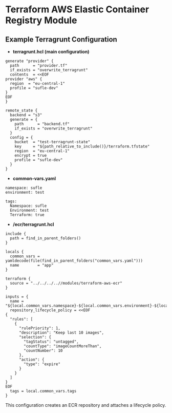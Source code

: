 # Terraform AWS Elastic Container Registry Module

## Example Terragrunt Configuration

- **terragrunt.hcl (main configuration)**

```
generate "provider" {
  path      = "provider.tf"
  if_exists = "overwrite_terragrunt"
  contents  = <<EOF
provider "aws" {
  region  = "eu-central-1"
  profile = "sufle-dev"
}
EOF
}

remote_state {
  backend = "s3"
  generate = {
    path      = "backend.tf"
    if_exists = "overwrite_terragrunt"
  }
  config = {
    bucket  = "test-terragrunt-state"
    key     = "${path_relative_to_include()}/terraform.tfstate"
    region  = "eu-central-1"
    encrypt = true
    profile = "sufle-dev"
  }
}
```

- **common-vars.yaml**

```
namespace: sufle
environment: test

tags:
  Namespace: sufle
  Environment: test
  Terraform: true
```

- **/ecr/terragrunt.hcl**

```
include {
  path = find_in_parent_folders()
}

locals {
  common_vars = yamldecode(file(find_in_parent_folders("common_vars.yaml")))
  name        = "app"
}

terraform {
  source = "../../../..//modules/terraform-aws-ecr"
}

inputs = {
  name = "${local.common_vars.namespace}-${local.common_vars.environment}-${local.name}"
  repository_lifecycle_policy = <<EOF
{
  "rules": [
    {
      "rulePriority": 1,
      "description": "Keep last 10 images",
      "selection": {
        "tagStatus": "untagged",
        "countType": "imageCountMoreThan",
        "countNumber": 10
      },
      "action": {
        "type": "expire"
      }
    }
  ]
}
EOF
  tags = local.common_vars.tags
}

```

This configuration creates an ECR repository and attaches a lifecycle policy.